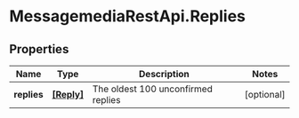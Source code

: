 # MessagemediaRestApi.Replies

## Properties
Name | Type | Description | Notes
------------ | ------------- | ------------- | -------------
**replies** | [**[Reply]**](Reply.md) | The oldest 100 unconfirmed replies | [optional] 


